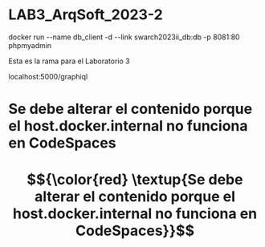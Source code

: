 # LAB3_ArqSoft_2023-2

docker run --name db_client -d --link swarch2023ii_db:db -p 8081:80 phpmyadmin

Esta es la rama para el Laboratorio 3

localhost:5000/graphiql

# Se debe alterar el contenido porque el host.docker.internal no funciona en CodeSpaces
# $${\color{red} \textup{Se debe alterar el contenido porque el host.docker.internal no funciona en CodeSpaces}}$$	
